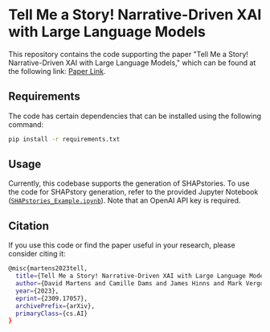 # Tell Me a Story! Narrative-Driven XAI with Large Language Models

This repository contains the code supporting the paper "Tell Me a Story! Narrative-Driven XAI with Large Language Models," which can be found at the following link: [Paper Link](https://arxiv.org/abs/2309.17057).

## Requirements

The code has certain dependencies that can be installed using the following command:

```bash
pip install -r requirements.txt
```

## Usage

Currently, this codebase supports the generation of SHAPstories. To use the code for SHAPstory generation, refer to the provided Jupyter Notebook ([`SHAPstories_Example.ipynb`](SHAPstories_Example.ipynb)). Note that an OpenAI API key is required.

## Citation

If you use this code or find the paper useful in your research, please consider citing it:
```bash
@misc{martens2023tell,
  title={Tell Me a Story! Narrative-Driven XAI with Large Language Models},
  author={David Martens and Camille Dams and James Hinns and Mark Vergouwen},
  year={2023},
  eprint={2309.17057},
  archivePrefix={arXiv},
  primaryClass={cs.AI}
}
```
